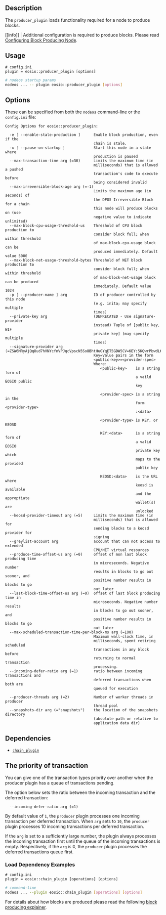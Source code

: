 
## Description

The `producer_plugin` loads functionality required for a node to produce blocks.

[[info]]
| Additional configuration is required to produce blocks. Please read [Configuring Block Producing Node](../../02_usage/02_node-setups/00_producing-node.md).

## Usage

```console
# config.ini
plugin = eosio::producer_plugin [options]
```
```sh
# nodeos startup params
nodeos ... -- plugin eosio::producer_plugin [options]
```

## Options

These can be specified from both the `nodeos` command-line or the `config.ini` file:

```console
Config Options for eosio::producer_plugin:

  -e [ --enable-stale-production ]      Enable block production, even if the 
                                        chain is stale.
  -x [ --pause-on-startup ]             Start this node in a state where 
                                        production is paused
  --max-transaction-time arg (=30)      Limits the maximum time (in 
                                        milliseconds) that is allowed a pushed 
                                        transaction's code to execute before 
                                        being considered invalid
  --max-irreversible-block-age arg (=-1)
                                        Limits the maximum age (in seconds) of 
                                        the DPOS Irreversible Block for a chain
                                        this node will produce blocks on (use 
                                        negative value to indicate unlimited)
  --max-block-cpu-usage-threshold-us    Threshold of CPU block production to 
                                        consider block full; when within threshold 
                                        of max-block-cpu-usage block can be 
                                        produced immediately. Default value 5000
  --max-block-net-usage-threshold-bytes Threshold of NET block production to 
                                        consider block full; when within threshold
                                        of max-block-net-usage block can be produced
                                        immediately. Default value 1024
  -p [ --producer-name ] arg            ID of producer controlled by this node 
                                        (e.g. inita; may specify multiple 
                                        times)
  --private-key arg                     (DEPRECATED - Use signature-provider 
                                        instead) Tuple of [public key, WIF 
                                        private key] (may specify multiple 
                                        times)
  --signature-provider arg (=ZSW6MRyAjQq8ud7hVNYcfnVPJqcVpscN5So8BhtHuGYqET5GDW5CV=KEY:5KQwrPbwdL6PhXujxW37FSSQZ1JiwsST4cqQzDeyXtP79zkvFD3)
                                        Key=Value pairs in the form 
                                        <public-key>=<provider-spec>
                                        Where:
                                           <public-key>    is a string form of 
                                                           a vaild EOSIO public
                                                           key
                                        
                                           <provider-spec> is a string in the 
                                                           form <provider-type>
                                                           :<data>
                                        
                                           <provider-type> is KEY, or KEOSD
                                        
                                           KEY:<data>      is a string form of 
                                                           a valid EOSIO 
                                                           private key which 
                                                           maps to the provided
                                                           public key
                                        
                                           KEOSD:<data>    is the URL where 
                                                           keosd is available 
                                                           and the approptiate 
                                                           wallet(s) are 
                                                           unlocked
  --keosd-provider-timeout arg (=5)     Limits the maximum time (in 
                                        milliseconds) that is allowed for 
                                        sending blocks to a keosd provider for 
                                        signing
  --greylist-account arg                account that can not access to extended
                                        CPU/NET virtual resources
  --produce-time-offset-us arg (=0)     offset of non last block producing time
                                        in microseconds. Negative number 
                                        results in blocks to go out sooner, and
                                        positive number results in blocks to go
                                        out later
  --last-block-time-offset-us arg (=0)  offset of last block producing time in 
                                        microseconds. Negative number results 
                                        in blocks to go out sooner, and 
                                        positive number results in blocks to go
                                        out later
  --max-scheduled-transaction-time-per-block-ms arg (=100)
                                        Maximum wall-clock time, in 
                                        milliseconds, spent retiring scheduled 
                                        transactions in any block before 
                                        returning to normal transaction 
                                        processing.
  --incoming-defer-ratio arg (=1)       ratio between incoming transactions and 
                                        deferred transactions when both are 
                                        queued for execution                                        
                                                                            
  --producer-threads arg (=2)           Number of worker threads in producer 
                                        thread pool
  --snapshots-dir arg (="snapshots")    the location of the snapshots directory
                                        (absolute path or relative to 
                                        application data dir)
```

## Dependencies

* [`chain_plugin`](../chain_plugin/index.md)

## The priority of transaction

You can give one of the transaction types priority over another when the producer plugin has a queue of transactions pending.

The option below sets the ratio between the incoming transaction and the deferred transaction:

```console
  --incoming-defer-ratio arg (=1)       
```

By default value of `1`, the `producer` plugin processes one incoming transaction per deferred transaction. When `arg` sets to `10`, the `producer` plugin processes 10 incoming transactions per deferred transaction. 

If the `arg` is set to a sufficiently large number, the plugin always processes the incoming transaction first until the queue of the incoming transactions is empty. Respectively, if the `arg` is 0, the `producer` plugin processes the deferred transactions queue first.


### Load Dependency Examples

```console
# config.ini
plugin = eosio::chain_plugin [operations] [options]
```
```sh
# command-line
nodeos ... --plugin eosio::chain_plugin [operations] [options]
```

For details about how blocks are produced please read the following [block producing explainer](10_block-producing-explained.md).
